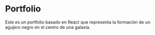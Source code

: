 # Portfolio

Este es un portfolio basado en React que representa la formación de un agujero negro en el centro de una galaxia.